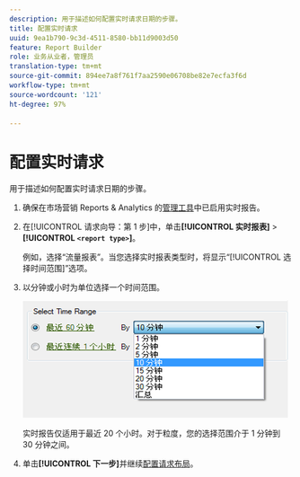 ```yaml
---
description: 用于描述如何配置实时请求日期的步骤。
title: 配置实时请求
uuid: 9ea1b790-9c3d-4511-8580-bb11d9003d50
feature: Report Builder
role: 业务从业者，管理员
translation-type: tm+mt
source-git-commit: 894ee7a8f761f7aa2590e06708be82e7ecfa3f6d
workflow-type: tm+mt
source-wordcount: '121'
ht-degree: 97%

---
```



# 配置实时请求

用于描述如何配置实时请求日期的步骤。

1. 确保在市场营销 Reports &amp; Analytics 的[管理工具](https://docs.adobe.com/content/help/zh-Hans/analytics/admin/admin-tools/real-time-reports/t-realtime-admin.html)中已启用实时报告。
1. 在[!UICONTROL 请求向导：第 1 步]中，单击&#x200B;**[!UICONTROL 实时报表]** > **[!UICONTROL `<report type>`]**。

   例如，选择“流量报表”。当您选择实时报表类型时，将显示“[!UICONTROL 选择时间范围]”选项。

1. 以分钟或小时为单位选择一个时间范围。

   ![步骤结果](assets/real_time_select_date.png)

   实时报告仅适用于最近 20 个小时。对于粒度，您的选择范围介于 1 分钟到 30 分钟之间。
1. 单击&#x200B;**[!UICONTROL 下一步]**&#x200B;并继续[配置请求布局](/help/analyze/report-builder/layout/layout.md)。
